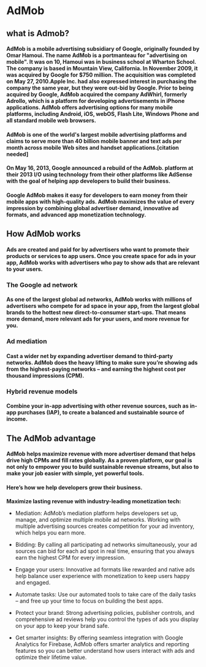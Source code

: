 # AdMob


## what is Admob?
#### AdMob is a mobile advertising subsidiary of Google, originally founded by Omar Hamoui. The name AdMob is a portmanteau for "advertising on mobile". It was on 10, Hamoui was in business school at Wharton School. The company is based in Mountain View, California. In November 2009, it was acquired by Google for $750 million. The acquisition was completed on May 27, 2010.Apple Inc. had also expressed interest in purchasing the company the same year, but they were out-bid by Google. Prior to being acquired by Google, AdMob acquired the company AdWhirl, formerly Adrollo, which is a platform for developing advertisements in iPhone applications. AdMob offers advertising options for many mobile platforms, including Android, iOS, webOS, Flash Lite, Windows Phone and all standard mobile web browsers.

#### AdMob is one of the world's largest mobile advertising platforms and claims to serve more than 40 billion mobile banner and text ads per month across mobile Web sites and handset applications.[citation needed]

#### On May 16, 2013, Google announced a rebuild of the AdMob. platform at their 2013 I/O using technology from their other platforms like AdSense with the goal of helping app developers to build their business.

#### Google AdMob makes it easy for developers to earn money from their mobile apps with high-quality ads. AdMob maximizes the value of every impression by combining global advertiser demand, innovative ad formats, and advanced app monetization technology.


## How AdMob works
#### Ads are created and paid for by advertisers who want to promote their products or services to app users. Once you create space for ads in your app, AdMob works with advertisers who pay to show ads that are relevant to your users.

### The Google ad network

#### As one of the largest global ad networks, AdMob works with millions of advertisers who compete for ad space in your app, from the largest global brands to the hottest new direct-to-consumer start-ups. That means more demand, more relevant ads for your users, and more revenue for you.

### Ad mediation

#### Cast a wider net by expanding advertiser demand to third-party networks. AdMob does the heavy lifting to make sure you’re showing ads from the highest-paying networks – and earning the highest cost per thousand impressions (CPM).

### Hybrid revenue models

#### Combine your in-app advertising with other revenue sources, such as in-app purchases (IAP), to create a balanced and sustainable source of income.

## The AdMob advantage
#### AdMob helps maximize revenue with more advertiser demand that helps drive high CPMs and fill rates globally. As a proven platform, our goal is not only to empower you to build sustainable revenue streams, but also to make your job easier with simple, yet powerful tools.

#### Here’s how we help developers grow their business.

**Maximize lasting revenue with industry-leading monetization tech:**

- Mediation: AdMob’s mediation platform helps developers set up, manage, and optimize multiple mobile ad networks. Working with multiple advertising sources creates competition for your ad inventory, which helps you earn more.
- Bidding: By calling all participating ad networks simultaneously, your ad sources can bid for each ad spot in real time, ensuring that you always earn the highest CPM for every impression.
- Engage your users: Innovative ad formats like rewarded and native ads help balance user experience with monetization to keep users happy and engaged.

- Automate tasks: Use our automated tools to take care of the daily tasks – and free up your time to focus on building the best apps.

- Protect your brand: Strong advertising policies, publisher controls, and comprehensive ad reviews help you control the types of ads you display on your app to keep your brand safe.

- Get smarter insights: By offering seamless integration with Google Analytics for Firebase, AdMob offers smarter analytics and reporting features so you can better understand how users interact with ads and optimize their lifetime value.



